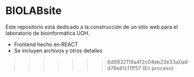 # BIOLABsite
Este repositorio está dedicado a la construcción de un sitio web para el laboratorio de bioinformática UOH.
- Frontend hecho en REACT
- Se incluyen archivos y otros detalles
>>>>>>> 6d9932119a4f2c04ee23e33a0a6d78e81c11ff57
>>>>>>> (En proceso)

